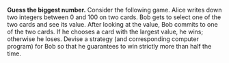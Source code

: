 **Guess the biggest number.** Consider the following game. Alice writes down two integers between 0 and 100 on two cards. Bob gets to select one of the two cards and see its value. After looking at the value, Bob commits to one of the two cards. If he chooses a card with the largest value, he wins; otherwise he loses. Devise a strategy (and corresponding computer program) for Bob so that he guarantees to win strictly more than half the time.
